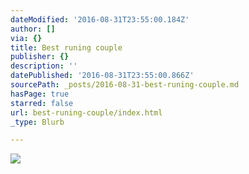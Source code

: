 ```yaml
---
dateModified: '2016-08-31T23:55:00.184Z'
author: []
via: {}
title: Best runing couple
publisher: {}
description: ''
datePublished: '2016-08-31T23:55:00.866Z'
sourcePath: _posts/2016-08-31-best-runing-couple.md
hasPage: true
starred: false
url: best-runing-couple/index.html
_type: Blurb

---
```

![](https://the-grid-user-content.s3-us-west-2.amazonaws.com/e0107f3f-d080-441a-b3c4-c71d94909b63.jpg)
